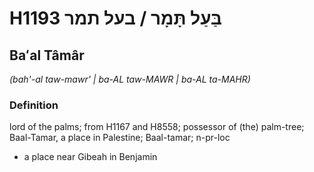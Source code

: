 # H1193 בַּעַל תָּמָר / בעל תמר

## Baʻal Tâmâr

_(bah'-al taw-mawr' | ba-AL taw-MAWR | ba-AL ta-MAHR)_

### Definition

lord of the palms; from H1167 and H8558; possessor of (the) palm-tree; Baal-Tamar, a place in Palestine; Baal-tamar; n-pr-loc

- a place near Gibeah in Benjamin
